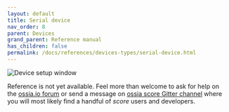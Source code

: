 ```yaml
---
layout: default
title: Serial device
nav_order: 8
parent: Devices
grand_parent: Reference manual
has_children: false
permalink: /docs/references/devices-types/serial-device.html
---
```


![Device setup window](/score-docs/assets/images/references/devices-types/serial-device.png "score device setup")

Reference is not yet available. Feel more than welcome to ask for help on the [ossia.io forum](https://forum.ossia.io) or send a message on [ossia score Gitter channel](https://gitter.im/ossia/score) where you will most likely find a handful of *score* users and developers.